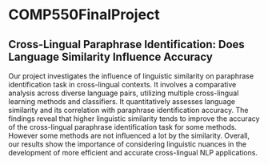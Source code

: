 # COMP550FinalProject
## Cross-Lingual Paraphrase Identification: Does Language Similarity Influence Accuracy

Our project investigates the influence of linguistic similarity on paraphrase identification task in cross-lingual contexts. It involves a comparative analysis across diverse language pairs, utilizing multiple cross-lingual learning methods and classifiers. It quantitatively assesses language similarity and its correlation with paraphrase identification accuracy. The findings reveal that higher linguistic similarity tends to improve the accuracy of the cross-lingual paraphrase identification task for some methods. However some methods are not influenced a lot by the similarity. Overall, our results show the importance of considering linguistic nuances in the development of more efficient and accurate cross-lingual NLP applications.
